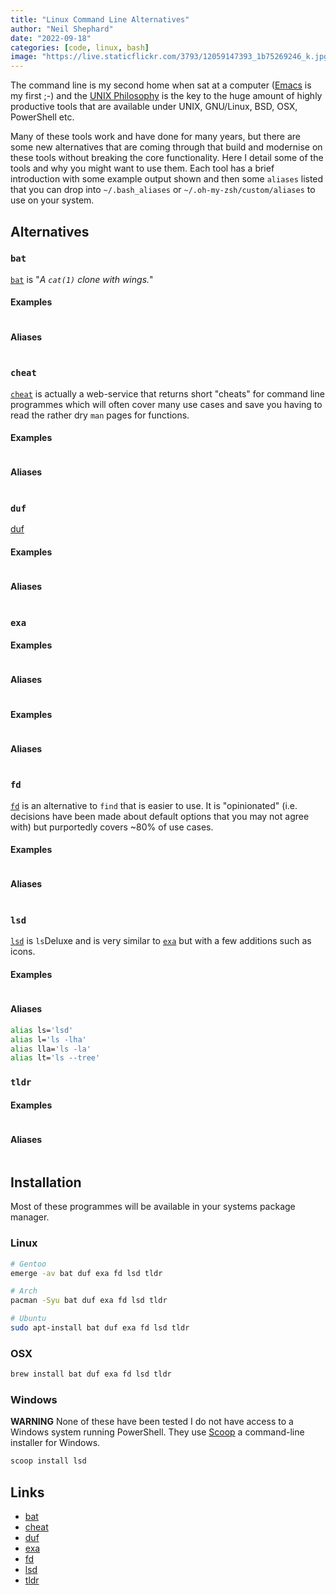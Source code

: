 ```yaml
---
title: "Linux Command Line Alternatives"
author: "Neil Shephard"
date: "2022-09-18"
categories: [code, linux, bash]
image: "https://live.staticflickr.com/3793/12059147393_1b75269246_k.jpg"
---
```


The command line is my second home when sat at a computer ([Emacs](https://www.gnu.org/software/emacs/) is my first ;-)
and the [UNIX Philosophy](https://en.wikipedia.org/wiki/Unix_philosophy) is the key to the huge amount of highly
productive tools that are available under UNIX, GNU/Linux, BSD, OSX, PowerShell etc.

Many of these tools work and have done for many years, but there are some new alternatives that are coming through that
build and modernise on these tools without breaking the core functionality. Here I detail some of the tools and why you
might want to use them. Each tool has a brief introduction with some example output shown and then some `aliases` listed
that you can drop into `~/.bash_aliases` or `~/.oh-my-zsh/custom/aliases` to use on your system.


## Alternatives

### `bat`

[`bat`](https://github.com/sharkdp/bat) is "_A `cat(1)` clone with wings._"


#### Examples

``` bash

```
#### Aliases

``` bash

```

### `cheat`

[`cheat`](https://opensource.com/article/22/6/linux-cheat-command) is actually a web-service that returns short "cheats"
for command line programmes which will often cover many use cases and save you having to read the rather dry `man` pages
for functions.

#### Examples

``` bash

```
#### Aliases

``` bash

```

### `duf`

[duf](https://github.com/muesli/duf)

#### Examples

``` bash

```
#### Aliases

``` bash

```

### `exa`

#### Examples

``` bash

```
#### Aliases

``` bash

```

#### Examples

``` bash

```
#### Aliases

``` bash

```

### `fd`

[`fd`](https://github.com/sharkdp/fd) is an alternative to `find` that is easier to use. It is "opinionated"
(i.e. decisions have been made about default options that you may not agree with) but purportedly covers ~80% of use
cases.

#### Examples

``` bash

```
#### Aliases

``` bash

```

### `lsd`

[`lsd`](https://github.com/Peltoche/lsd) is `ls`Deluxe and is very similar to [`exa`](#exa) but with a few additions
such as icons.

#### Examples

``` bash

```

#### Aliases

``` bash
alias ls='lsd'
alias l='ls -lha'
alias lla='ls -la'
alias lt='ls --tree'
```

### `tldr`


#### Examples

``` bash

```

#### Aliases

``` bash

```

## Installation

Most of these programmes will be available in your systems package manager.

### Linux

``` bash
# Gentoo
emerge -av bat duf exa fd lsd tldr

# Arch
pacman -Syu bat duf exa fd lsd tldr

# Ubuntu
sudo apt-install bat duf exa fd lsd tldr
```

### OSX

``` bash
brew install bat duf exa fd lsd tldr
```

### Windows

**WARNING** None of these have been tested I do not have access to a Windows system running PowerShell. They use
[Scoop](https://scoop.sh/) a command-line installer for Windows.

``` bash
scoop install lsd
```

## Links

* [bat](https://github.com/sharkdp/bat)
* [cheat](https://opensource.com/article/22/6/linux-cheat-command)
* [duf](https://github.com/muesli/duf)
* [exa](https://the.exa.website/)
* [fd](https://github.com/sharkdp/fd)
* [lsd](https://github.com/Peltoche/lsd)
* [tldr](https://tldr.sh/)

